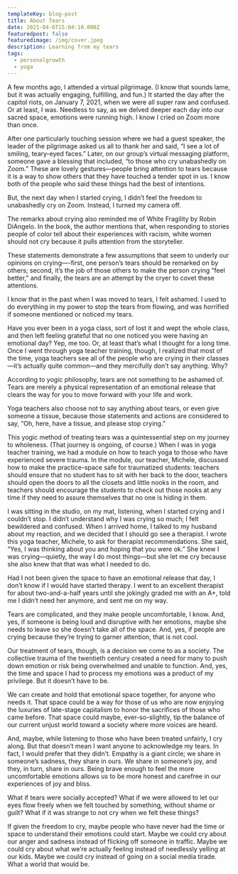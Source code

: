 ```yaml
---
templateKey: blog-post
title: About Tears
date: 2021-04-6T15:04:10.000Z
featuredpost: false
featuredimage: /img/cover.jpeg
description: Learning from my tears
tags:
  - personalgrowth
  - yoga
---
```


A few months ago, I attended a virtual pilgrimage. (I know that sounds lame, but it was actually engaging, fulfilling, and fun.) It started the day after the capitol riots, on January 7, 2021, when we were all super raw and confused. Or at least, I was. Needless to say, as we delved deeper each day into our sacred space, emotions were running high. I know I cried on Zoom more than once. 

After one particularly touching session where we had a guest speaker, the leader of the pilgrimage asked us all to thank her and said, “I see a lot of smiling, teary-eyed faces.” Later, on our group’s virtual messaging platform, someone gave a blessing that included, “to those who cry unabashedly on Zoom.” These are lovely gestures—people bring attention to tears because it is a way to show others that they have touched a tender spot in us. I know both of the people who said these things had the best of intentions.

But, the next day when I started crying, I didn’t feel the freedom to unabashedly cry on Zoom. Instead, I turned my camera off.
		
The remarks about crying also reminded me of White Fragility by Robin DiAngelo. In the book, the author mentions that, when responding to stories people of color tell about their experiences with racism, white women should not cry because it pulls attention from the storyteller. 
	
These statements demonstrate a few assumptions that seem to underly our opinions on crying—-first, one person’s tears should be remarked on by others; second, it’s the job of those others to make the person crying “feel better," and finally, the tears are an attempt by the cryer to covet these attentions. 
		
I know that in the past when I was moved to tears, I felt ashamed. I used to do everything in my power to stop the tears from flowing, and was horrified if someone mentioned or noticed my tears.
		
Have you ever been in a yoga class, sort of lost it and wept the whole class, and then left feeling grateful that no one noticed you were having an emotional day? Yep, me too. Or, at least that’s what I thought for a long time. Once I went through yoga teacher training, though, I realized that most of the time, yoga teachers see all of the people who are crying in their classes—it’s actually quite common—and they mercifully don’t say anything. Why?
		
According to yogic philosophy, tears are not something to be ashamed of. Tears are merely a physical representation of an emotional release that clears the way for you to move forward with your life and work.

Yoga teachers also choose not to say anything about tears, or even give someone a tissue, because those statements and actions are considered to say, “Oh, here, have a tissue, and please stop crying.” 
	
This yogic method of treating tears was a quintessential step on my journey to wholeness. (That journey is ongoing, of course.) When I was in yoga teacher training, we had a module on how to teach yoga to those who have experienced severe trauma. In the module, our teacher, Michele, discussed how to make the practice-space safe for traumatized students: teachers should ensure that no student has to sit with her back to the door, teachers should open the doors to all the closets and little nooks in the room, and teachers should encourage the students to check out those nooks at any time if they need to assure themselves that no one is hiding in them. 

I was sitting in the studio, on my mat, listening, when I started crying and I couldn’t stop. I didn’t understand why I was crying so much; I felt bewildered and confused. When I arrived home, I talked to my husband about my reaction, and we decided that I should go see a therapist. I wrote this yoga teacher, Michele, to ask for therapist recommendations. She said, “Yes, I was thinking about you and hoping that you were ok.” She knew I was crying—quietly, the way I do most things—but she let me cry because she also knew that that was what I needed to do. 

Had I not been given the space to have an emotional release that day, I don’t know if I would have started therapy. I went to an excellent therapist for about two-and-a-half years until she jokingly graded me with an A+, told me I didn’t need her anymore, and sent me on my way.

Tears are complicated, and they make people uncomfortable, I know. And, yes, if someone is being loud and disruptive with her emotions, maybe she needs to leave so she doesn’t take all of the space. And, yes, if people are crying because they’re trying to garner attention, that is not cool. 

Our treatment of tears, though, is a decision we come to as a society. The collective trauma of the twentieth century created a need for many to push down emotion or risk being overwhelmed and unable to function. And, yes, the time and space I had to process my emotions was a product of my privilege. But it doesn’t have to be. 

We can create and hold that emotional space together, for anyone who needs it. That space could be a way for those of us who are now enjoying the luxuries of late-stage capitalism to honor the sacrifices of those who came before. That space could maybe, ever-so-slightly, tip the balance of our current unjust world toward a society where more voices are heard. 

And, maybe, while listening to those who have been treated unfairly, I cry along. But that doesn’t mean I want anyone to acknowledge my tears. In fact, I would prefer that they didn’t. Empathy is a giant circle; we share in someone’s sadness, they share in ours. We share in someone’s joy, and they, in turn, share in ours. Being brave enough to feel the more uncomfortable emotions allows us to be more honest and carefree in our experiences of joy and bliss. 

What if tears were socially accepted? What if we were allowed to let our eyes flow freely when we felt touched by something, without shame or guilt? What if it was strange to not cry when we felt these things?  

If given the freedom to cry, maybe people who have never had the time or space to understand their emotions could start. Maybe we could cry about our anger and sadness instead of flicking off someone in traffic. Maybe we could cry about what we’re actually feeling instead of needlessly yelling at our kids. Maybe we could cry instead of going on a social media tirade. What a world that would be. 
